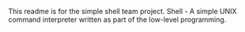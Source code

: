 This readme is for the simple shell team project.
Shell - A simple UNIX command interpreter written as part of the low-level programming.

